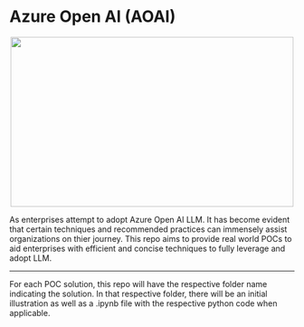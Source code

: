 # Azure Open AI (AOAI)

<p align="center">  
<img src="https://github.com/azurepocmain/aoai/assets/91505344/e386c8cf-e0fb-414d-a65b-dc90b8d3f06a" width="500" height="300"></p>








As enterprises attempt to adopt Azure Open AI LLM. It has become evident that certain techniques and recommended practices can immensely assist organizations on thier journey. This repo aims to provide real world POCs to aid enterprises with efficient and concise techniques to fully leverage and adopt LLM.
________________________________________________________________________________________________________________________________________________________________________________________________________________________________________________________________________________________________________________________________________________________________________________________________________
For each POC solution, this repo will have the respective folder name indicating the solution. In that respective folder, there will be an initial illustration as well as a .ipynb file with the respective python code when applicable. 
